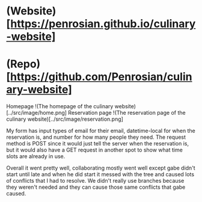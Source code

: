 # (Website)[https://penrosian.github.io/culinary-website]
# (Repo)[https://github.com/Penrosian/culinary-website]

Homepage
!(The homepage of the culinary website)[../src/image/home.png]
Reservation page
!(The reservation page of the culinary website)[../src/image/reservation.png]

My form has input types of email for their email, datetime-local for when the reservation is, and number for how many people they need. The request method is POST since it would just tell the server when the reservation is, but it would also have a GET request in another spot to show what time slots are already in use.

Overall it went pretty well, collaborating mostly went well except gabe didn't start until late and when he did start it messed with the tree and caused lots of conflicts that I had to resolve. We didn't really use branches because they weren't needed and they can cause those same conflicts that gabe caused.